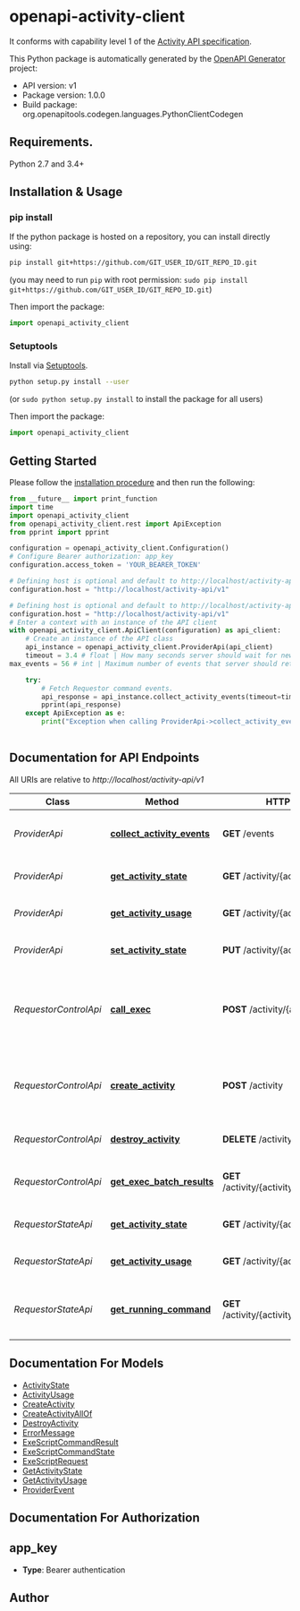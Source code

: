 # openapi-activity-client
It conforms with capability level 1 of the [Activity API specification](https://docs.google.com/document/d/1BXaN32ediXdBHljEApmznSfbuudTU8TmvOmHKl0gmQM).

This Python package is automatically generated by the [OpenAPI Generator](https://openapi-generator.tech) project:

- API version: v1
- Package version: 1.0.0
- Build package: org.openapitools.codegen.languages.PythonClientCodegen

## Requirements.

Python 2.7 and 3.4+

## Installation & Usage
### pip install

If the python package is hosted on a repository, you can install directly using:

```sh
pip install git+https://github.com/GIT_USER_ID/GIT_REPO_ID.git
```
(you may need to run `pip` with root permission: `sudo pip install git+https://github.com/GIT_USER_ID/GIT_REPO_ID.git`)

Then import the package:
```python
import openapi_activity_client
```

### Setuptools

Install via [Setuptools](http://pypi.python.org/pypi/setuptools).

```sh
python setup.py install --user
```
(or `sudo python setup.py install` to install the package for all users)

Then import the package:
```python
import openapi_activity_client
```

## Getting Started

Please follow the [installation procedure](#installation--usage) and then run the following:

```python
from __future__ import print_function
import time
import openapi_activity_client
from openapi_activity_client.rest import ApiException
from pprint import pprint

configuration = openapi_activity_client.Configuration()
# Configure Bearer authorization: app_key
configuration.access_token = 'YOUR_BEARER_TOKEN'

# Defining host is optional and default to http://localhost/activity-api/v1
configuration.host = "http://localhost/activity-api/v1"

# Defining host is optional and default to http://localhost/activity-api/v1
configuration.host = "http://localhost/activity-api/v1"
# Enter a context with an instance of the API client
with openapi_activity_client.ApiClient(configuration) as api_client:
    # Create an instance of the API class
    api_instance = openapi_activity_client.ProviderApi(api_client)
    timeout = 3.4 # float | How many seconds server should wait for new events (0.0 means it should return immediately if there are no events)  (optional)
max_events = 56 # int | Maximum number of events that server should return at once (empty value means no limit).  (optional)

    try:
        # Fetch Requestor command events.
        api_response = api_instance.collect_activity_events(timeout=timeout, max_events=max_events)
        pprint(api_response)
    except ApiException as e:
        print("Exception when calling ProviderApi->collect_activity_events: %s\n" % e)
    
```

## Documentation for API Endpoints

All URIs are relative to *http://localhost/activity-api/v1*

Class | Method | HTTP request | Description
------------ | ------------- | ------------- | -------------
*ProviderApi* | [**collect_activity_events**](docs/ProviderApi.md#collect_activity_events) | **GET** /events | Fetch Requestor command events.
*ProviderApi* | [**get_activity_state**](docs/ProviderApi.md#get_activity_state) | **GET** /activity/{activityId}/state | Get state of specified Activity.
*ProviderApi* | [**get_activity_usage**](docs/ProviderApi.md#get_activity_usage) | **GET** /activity/{activityId}/usage | Get usage of specified Activity.
*ProviderApi* | [**set_activity_state**](docs/ProviderApi.md#set_activity_state) | **PUT** /activity/{activityId}/state | Set state of specified Activity.
*RequestorControlApi* | [**call_exec**](docs/RequestorControlApi.md#call_exec) | **POST** /activity/{activityId}/exec | Executes an ExeScript batch within a given Activity.
*RequestorControlApi* | [**create_activity**](docs/RequestorControlApi.md#create_activity) | **POST** /activity | Creates new Activity based on given Agreement.
*RequestorControlApi* | [**destroy_activity**](docs/RequestorControlApi.md#destroy_activity) | **DELETE** /activity/{activityId} | Destroys given Activity.
*RequestorControlApi* | [**get_exec_batch_results**](docs/RequestorControlApi.md#get_exec_batch_results) | **GET** /activity/{activityId}/exec/{batchId} | Queries for ExeScript batch results.
*RequestorStateApi* | [**get_activity_state**](docs/RequestorStateApi.md#get_activity_state) | **GET** /activity/{activityId}/state | Get state of specified Activity.
*RequestorStateApi* | [**get_activity_usage**](docs/RequestorStateApi.md#get_activity_usage) | **GET** /activity/{activityId}/usage | Get usage of specified Activity.
*RequestorStateApi* | [**get_running_command**](docs/RequestorStateApi.md#get_running_command) | **GET** /activity/{activityId}/command | Get running command for a specified Activity.


## Documentation For Models

 - [ActivityState](docs/ActivityState.md)
 - [ActivityUsage](docs/ActivityUsage.md)
 - [CreateActivity](docs/CreateActivity.md)
 - [CreateActivityAllOf](docs/CreateActivityAllOf.md)
 - [DestroyActivity](docs/DestroyActivity.md)
 - [ErrorMessage](docs/ErrorMessage.md)
 - [ExeScriptCommandResult](docs/ExeScriptCommandResult.md)
 - [ExeScriptCommandState](docs/ExeScriptCommandState.md)
 - [ExeScriptRequest](docs/ExeScriptRequest.md)
 - [GetActivityState](docs/GetActivityState.md)
 - [GetActivityUsage](docs/GetActivityUsage.md)
 - [ProviderEvent](docs/ProviderEvent.md)


## Documentation For Authorization


## app_key

- **Type**: Bearer authentication


## Author




